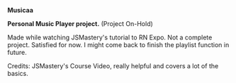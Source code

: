 **Musicaa**

**Personal Music Player project.**
(Project On-Hold)

Made while watching JSMastery's tutorial to RN Expo. Not a complete project. 
Satisfied for now.
I might come back to finish the playlist function in future.

Credits: JSMastery's Course Video, really helpful and covers a lot of the basics.
